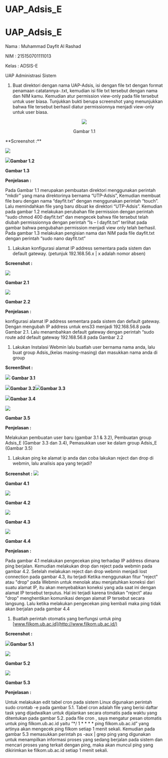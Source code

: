 # UAP_Adsis_E
# UAP_Adsis_E
Nama		: Muhammad Dayfit Al Rashad

NIM		: 215150701111013

Kelas		: ADSIS-E

UAP Administrasi Sistem

1. Buat direktori dengan nama UAP-Adsis, isi dengan file txt dengan format penamaan catatannya-<nama kamu>.txt, kemudian isi file txt tersebut dengan nama dan NIM kamu. Kemudian atur permission view-only pada file tersebut untuk user biasa. Tunjukkan bukti berupa screenshot yang menunjukkan bahwa file tersebut berhasil diatur permissionnya menjadi view-only untuk user biasa.

<p align="center">
  <img src="https://github.com/garr007/UAP_Adsis/blob/main/Images/Aspose.Words.f39e40ac-573f-4559-b2e7-d24427e0ee76.001.png" >
</p>
<p align="center">Gambar 1.1</p>
 **Screenshot :** 



![](Aspose.Words.65a08ee3-505f-40ad-9f84-f665dc6dd402.002.png)

![](Aspose.Words.65a08ee3-505f-40ad-9f84-f665dc6dd402.003.png)**Gambar 1.2**

**Gambar 1.3**


**Penjelasan :** 

Pada Gambar 1.1 merupakan pembuatan direktori menggunakan perintah “mkdir” yang mana direktorinya bernama “UTP-Adsis”, Kemudian membuat file baru dengan nama “dayfit.txt” dengan menggunakan perintah “touch”. Lalu memindahkan file yang baru dibuat  ke direktori “UTP-Adsis”. Kemudian pada gambar 1.2 melakukan perubahan file permission dengan perintah “sudo chmod 400 dayfit.txt” dan mengecek  bahwa file tersebut telah diubah permissionnya dengan perintah “ls – l dayfit.txt” terlihat pada gambar bahwa pengubahan permission menjadi view only telah berhasil. Pada gambar 1.3 melakukan  pengisian  nama dan NIM pada file dayfit.txt dengan perintah “sudo nano dayfit.txt”


1. Lakukan konfigurasi alamat IP address sementara pada sistem dan default gateway. (petunjuk 192.168.56.x | x adalah nomor absen)

**Screenshot :**

![](Aspose.Words.65a08ee3-505f-40ad-9f84-f665dc6dd402.004.png)

**Gambar 2.1**

![](Aspose.Words.65a08ee3-505f-40ad-9f84-f665dc6dd402.005.png)

**Gambar 2.2**

**Penjelasan :**

konfigurasi alamat IP address sementara pada sistem dan default gateway. Dengan mengubah IP address untuk ens33 menjadi  192.168.56.8 pada Gambar 2.1. Lalu menambahkan default gateway dengan perintah “sudo route add default gateway 192.168.56.8 pada Gambar 2.2

1. Lakukan Instalasi Webmin lalu buatlah user bernama nama anda, lalu buat group Adsis\_(kelas masing-masing) dan masukkan nama anda di group

**ScreenShot :**

![](Aspose.Words.65a08ee3-505f-40ad-9f84-f665dc6dd402.006.png)
**Gambar 3.1**

![](Aspose.Words.65a08ee3-505f-40ad-9f84-f665dc6dd402.007.png)**Gambar 3.2![](Aspose.Words.65a08ee3-505f-40ad-9f84-f665dc6dd402.008.png)Gambar 3.3**



![](Aspose.Words.65a08ee3-505f-40ad-9f84-f665dc6dd402.009.png)**Gambar 3.4**




![](Aspose.Words.65a08ee3-505f-40ad-9f84-f665dc6dd402.010.png)

**Gambar 3.5**

**Penjelasan :**

Melakukan pembuatan user baru  (gambar 3.1 & 3.2), Pembuatan group Adsis\_E (Gambar 3.3 dan 3.4), Pemasukkan user ke dalam group Adsis\_E (Gambar 3.5) 

1. Lakukan ping ke alamat ip anda dan coba lakukan reject dan drop di webmin, lalu analisis apa yang terjadi?

**Screenshot :** ![](Aspose.Words.65a08ee3-505f-40ad-9f84-f665dc6dd402.011.png)

**Gambar 4.1**

![](Aspose.Words.65a08ee3-505f-40ad-9f84-f665dc6dd402.012.png)

**Gambar 4.2**

![](Aspose.Words.65a08ee3-505f-40ad-9f84-f665dc6dd402.013.png)

**Gambar 4.3**

![](Aspose.Words.65a08ee3-505f-40ad-9f84-f665dc6dd402.014.png)

**Gambar 4.4**

**Penjelasan :**

Pada gambar 4.1 melakukan pengecekan ping terhadap IP address dimana ping berjalan. Kemudian melakukan drop dan reject pada webmin pada gambar 4.2. Setelah melakukan reject dan drop webmin menjadi lost connection pada gambar 4.3, itu terjadi Ketika menggunakan fitur "reject" atau "drop" pada Webmin untuk menolak atau menjatuhkan koneksi dari suatu alamat IP, itu akan menyebabkan koneksi yang ada saat ini dengan alamat IP tersebut terputus. Hal ini terjadi karena tindakan "reject" atau "drop" menghentikan komunikasi dengan alamat IP tersebut secara langsung. Lalu ketika melakukan pengecekan ping kembali maka ping tidak akan berjalan pada gambar 4.4
























1. Buatlah perintah otomatis yang berfungsi untuk ping [www.filkom.ub.ac.id](http://www.filkom.ub.ac.id/)

**Screenshot :**


![](Aspose.Words.65a08ee3-505f-40ad-9f84-f665dc6dd402.015.png)**Gambar 5.1**

![](Aspose.Words.65a08ee3-505f-40ad-9f84-f665dc6dd402.016.png)

**Gambar 5.2**


![](Aspose.Words.65a08ee3-505f-40ad-9f84-f665dc6dd402.017.png)





















**Gambar 5.3**


**Penjelasan :**

Untuk melakukan edit  tabel cron pada sistem Linux digunakan perintah sudo crontab -e pada gambar 5.1. Tabel cron adalah file yang berisi daftar task yang dijadwalkan untuk dijalankan secara otomatis pada waktu yang ditentukan pada gambar 5.2. pada file cron , saya mengatur pesan otomatis untuk ping filkom.ub.ac.id yaitu “\*/ 1 \* \* \* \* ping filkom.ub.ac.id” yang artinya akan mengecek ping filkom setiap 1 menit sekali. Kemudian pada gambar 5.3 memasukkan perintah ps -aux | grep ping yang  digunakan untuk menampilkan informasi proses yang sedang berjalan pada sistem dan mencari proses yang terkait dengan ping, maka akan muncul ping yang dikirimkan ke filkom.ub.ac.id setiap 1 menit sekali.
